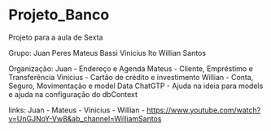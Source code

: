 # Projeto_Banco
Projeto para a aula de Sexta

Grupo:  Juan Peres
        Mateus Bassi
        Vinicius Ito
        Willian Santos
        
Organização:
        Juan - Endereço e Agenda
        Mateus - Cliente, Empréstimo e Transferência 
        Vinicius - Cartão de crédito e investimento 
        Willian - Conta, Seguro, Movimentação e model Data
        ChatGTP - Ajuda na ideia para models e ajuda na configuração do dbContext

links:
        Juan - 
        Mateus -
        Vinicius -
        Willian - https://www.youtube.com/watch?v=UnGJNoY-Vw8&ab_channel=WilliamSantos
        
